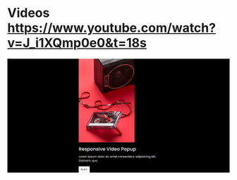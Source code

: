 # Videos https://www.youtube.com/watch?v=J_i1XQmp0e0&t=18s
<p align="center">
  <img src="preview.png" alt="preview del proyecto"  width="1600">
</p>